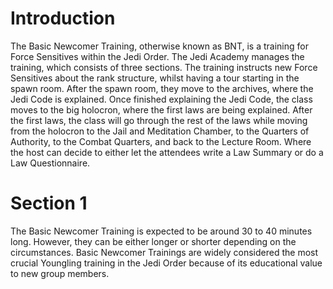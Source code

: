 # Introduction
The Basic Newcomer Training, otherwise known as BNT, is a training for Force Sensitives within the Jedi Order.
The Jedi Academy manages the training, which consists of three sections.
The training instructs new Force Sensitives about the rank structure, whilst having a tour starting in the spawn room.
After the spawn room, they move to the archives, where the Jedi Code is explained.
Once finished explaining the Jedi Code, the class moves to the big holocron, where the first laws are being explained.
After the first laws, the class will go through the rest of the laws while moving from the holocron to the Jail and Meditation Chamber, to the Quarters of Authority, to the Combat Quarters, and back to the Lecture Room.
Where the host can decide to either let the attendees write a Law Summary or do a Law Questionnaire.

# Section 1
The Basic Newcomer Training is expected to be around 30 to 40 minutes long.
However, they can be either longer or shorter depending on the circumstances.
Basic Newcomer Trainings are widely considered the most crucial Youngling training in the Jedi Order because of its educational value to new group members.